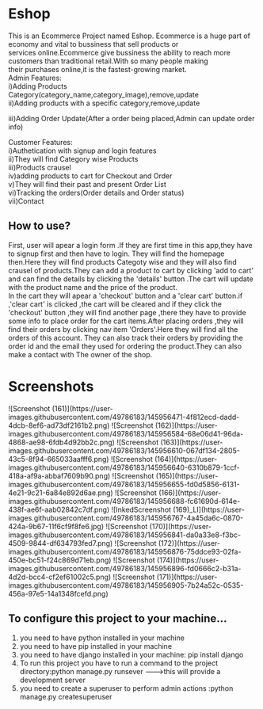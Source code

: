 # Eshop
<div>
<span>This is an Ecommerce Project named Eshop. Ecommerce is a huge part of economy and vital to bussiness that sell products or </span><br>
<span>services online.Ecommerce give bussiness the ability to reach  more customers than traditional retail.With so many people making </span><br>
<span>their purchases online,it is the fastest-growing  market.</span><br>
<span>Admin Features:</span><br>
   <span>i)Adding Products Category(category_name,category_image),remove,update</span><br>
   <span>ii)Adding products with a specific category,remove,update</span><br>
   <p>iii)Adding Order Update(After a order being placed,Admin can update order info)</p>
  
<span>Customer Features:</span><br>
  <span> i)Authetication with signup and login features</span><br>
   <span>ii)They will find Category wise Products</span><br>
   <span>iii)Products crausel</span><br>
   <span>iv)adding products to cart for Checkout and Order</span><br>
   <span>v)They will find their past and present Order List</span><br>
   <span>vi)Tracking the orders(Order details and Order status)</span><br>
   <span>vii)Contact</span><br>
  </div>
  
  <div>
 <h2>How to use?</h2>
<p><span>First, user will apear a login form .If they are first time in this app,they have to signup first and then have to login.
 They will find the homepage then.Here they will find products Categoty wise and they will also find crausel of products.They can
 add a product to cart by clicking 'add to cart' and can find the details by clicking the 'details' button .The cart will update with 
  the product name and the price of the product.</span><br>
 In the cart they will apear a 'checkout' button and a 'clear cart' button.if ,'clear cart' is clicked ,the cart will be cleared and if they 
 click the 'checkout' button ,they will find another page ,there they have to provide some info to place order for the cart items.After
 placing orders ,they will find their orders by clicking nav item 'Orders'.Here they will find all the orders of this account.
 They can also track their orders by providing the order id and the email they used for ordering the product.They can also make a contact 
 with The owner of the shop.</p>
   <h1>Screenshots</h1>
 ![Screenshot (161)](https://user-images.githubusercontent.com/49786183/145956471-4f812ecd-dadd-4dcb-8ef6-ad73df2161b2.png)
![Screenshot (162)](https://user-images.githubusercontent.com/49786183/145956584-68e06d41-96da-4868-ae98-6fdb4d92bb2c.png)
![Screenshot (163)](https://user-images.githubusercontent.com/49786183/145956610-067df134-2805-43c5-8f94-665033aafff6.png)
![Screenshot (164)](https://user-images.githubusercontent.com/49786183/145956640-6310b879-1ccf-418a-af9a-abbaf7609b90.png)
![Screenshot (165)](https://user-images.githubusercontent.com/49786183/145956655-fd0d5856-6131-4e21-9c21-6a84e892d6ae.png)
![Screenshot (166)](https://user-images.githubusercontent.com/49786183/145956688-fc61690d-614e-438f-ae6f-aab02842c7df.png)
![InkedScreenshot (169)_LI](https://user-images.githubusercontent.com/49786183/145956767-4a45da6c-0870-424a-9b67-11f6cf9f8fe6.jpg)
![Screenshot (170)](https://user-images.githubusercontent.com/49786183/145956841-da0a33e8-f3bc-4509-9844-df634793fed7.png)
![Screenshot (172)](https://user-images.githubusercontent.com/49786183/145956876-75ddce93-02fa-450e-bc51-f24c869d71eb.png)
![Screenshot (174)](https://user-images.githubusercontent.com/49786183/145956896-fd0666c2-b31a-4d2d-bcc4-cf2ef61002c5.png)
![Screenshot (171)](https://user-images.githubusercontent.com/49786183/145956905-7b24a52c-0535-456a-97e5-14a1348fcefd.png)


  </div>
<div>
  <h2>To configure this project to your machine...</h2>
  <ol>
    <li>you need to have python installed in your machine</li>
  <li>you need to have pip installed in your machine</li>
  <li><span>you need to have django installed in your machine: pip install django</li>
  <li>To run this project you have to run a command to the project directory:python manage.py runsever --->this will provide a development server  </li>
  <li>you need to create a superuser to perform admin actions :python manage.py createsuperuser</li>
   </ol>
 </div>
